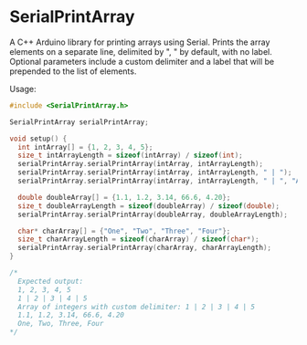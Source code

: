# SerialPrintArray
A C++ Arduino library for printing arrays using Serial.
Prints the array elements on a separate line, delimited by ", " by default, with no label.
Optional parameters include a custom delimiter and a label that will be prepended to the list of elements.

Usage:
```c++
#include <SerialPrintArray.h>

SerialPrintArray serialPrintArray;

void setup() {
  int intArray[] = {1, 2, 3, 4, 5};
  size_t intArrayLength = sizeof(intArray) / sizeof(int);
  serialPrintArray.serialPrintArray(intArray, intArrayLength);
  serialPrintArray.serialPrintArray(intArray, intArrayLength, " | ");
  serialPrintArray.serialPrintArray(intArray, intArrayLength, " | ", "Array of integers with custom delimiter: ");

  double doubleArray[] = {1.1, 1.2, 3.14, 66.6, 4.20};
  size_t doubleArrayLength = sizeof(doubleArray) / sizeof(double);
  serialPrintArray.serialPrintArray(doubleArray, doubleArrayLength);

  char* charArray[] = {"One", "Two", "Three", "Four"};
  size_t charArrayLength = sizeof(charArray) / sizeof(char*);
  serialPrintArray.serialPrintArray(charArray, charArrayLength);
}

/*
  Expected output:
  1, 2, 3, 4, 5
  1 | 2 | 3 | 4 | 5
  Array of integers with custom delimiter: 1 | 2 | 3 | 4 | 5
  1.1, 1.2, 3.14, 66.6, 4.20
  One, Two, Three, Four
*/
```

